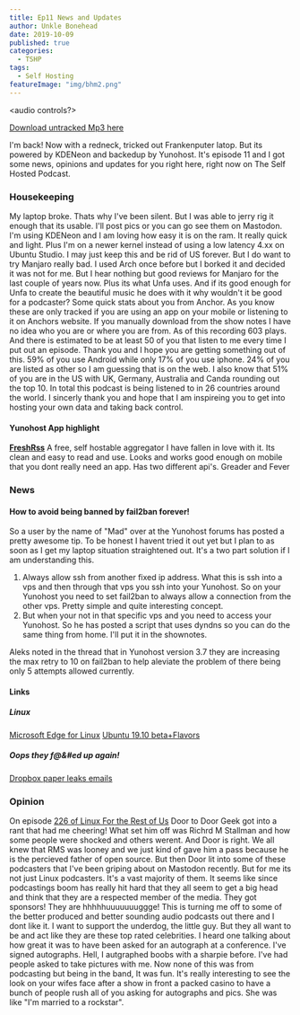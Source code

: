 ```yaml
---
title: Ep11 News and Updates
author: Unkle Bonehead
date: 2019-10-09
published: true
categories:
  - TSHP
tags: 
  - Self Hosting
featureImage: "img/bhm2.png"
---
```

<audio controls?>
	<source src="https://archive.org/download/tshp-ep11/tshp-ep11.mp3">
    </audio>
    
[Download untracked Mp3 here](https://archive.org/download/tshp-ep11/tshp-ep11.mp3)

I'm back! Now with a redneck, tricked out Frankenputer latop. But its powered by KDENeon and backedup by Yunohost. It's episode 11 and I got some news, opinions and updates for you right here, right now on The Self Hosted Podcast.
### Housekeeping
My laptop broke. Thats why I've been silent. But I was able to jerry rig it enough that its usable. I'll post pics or you can go see them on Mastodon.
I'm using KDENeon and I am loving how easy it is on the ram. It really quick and light. Plus I'm on a newer kernel instead of using a low latency 4.xx on Ubuntu Studio. I may just keep this and be rid of US forever. But I do want to try Manjaro really bad. I used Arch once before but I borked it and decided it was not for me. But I hear nothing but good reviews for Manjaro for the last couple of years now. Plus its what Unfa uses. And if its good enough for Unfa to create the beautiful music he does with it why wouldn't it be good for a podcaster?
Some quick stats about you from Anchor. As you know these are only tracked if you are using an app on your mobile or listening to it on Anchors website. If you manually download from the show notes I have no idea who you are or where you are from. 
As of this recording 603 plays. And there is estimated to be at least 50 of you that listen to me every time I put out an episode. Thank you and I hope you are getting something out of this.
59% of you use Android while only 17% of you use iphone. 24% of you are listed as other so I am guessing that is on the web.
I also know that 51% of you are in the US with UK, Germany, Australia and Canda rounding out the top 10. In total this podcast is being listened to in 26 countries around the world.
I sincerly thank you and hope that I am inspireing you to get into hosting your own data and taking back control.
#### Yunohost App highlight
**[FreshRss](https://www.freshrss.org/)** A free, self hostable aggregator
I have fallen in love with it.
Its clean and easy to read and use.
Looks and works good enough on mobile that you dont really need an app. 
Has two different api's. Greader and Fever
### News
#### How to avoid being banned by fail2ban forever!
So a user by the name of "Mad" over at the Yunohost forums has posted a pretty awesome tip. To be honest I havent tried it out yet but I plan to as soon as I get my laptop situation straightened out. It's a two part solution if I am understanding this. 
1. Always allow ssh from another fixed ip address. What this is ssh into a vps and then through that vps you ssh into your Yunohost. So on your Yunohost you need to set fail2ban to always allow a connection from the other vps. Pretty simple and quite interesting concept.
2. But when your not in that specific vps and you need to access your Yunohost. So he has posted a script that uses dyndns so you can do the same thing from home. I'll put it in the shownotes.

Aleks noted in the thread that in Yunohost version 3.7 they are increasing the max retry to 10 on fail2ban to help aleviate the problem of there being only 5 attempts allowed currently.
#### Links
##### Linux
[Microsoft Edge for Linux](https://www.omgubuntu.co.uk/2019/09/microsoft-edge-linux-survey?utm_source=feedburner&utm_medium=feed&utm_campaign=Feed%3A+d0od+%28OMG%21+Ubuntu%21%29)
[Ubuntu 19.10 beta+Flavors](https://www.omgubuntu.co.uk/2019/09/ubuntu-19-10-beta-download?utm_source=feedburner&utm_medium=feed&utm_campaign=Feed%3A+d0od+%28OMG%21+Ubuntu%21%29)

##### Oops they f@&#ed up again!
[Dropbox paper leaks emails](https://reclaimthenet.org/dropbox-paper-shows-email-address/)
### Opinion
On episode [226 of Linux For the Rest of Us](http://podnutz.com/lftrou226/) Door to Door Geek got into a rant that had me cheering! What set him off was Richrd M Stallman and how some people were shocked and others werent. And Door is right. We all knew that RMS was looney and we just kind of gave him a pass because he is the percieved father of open source. But then Door lit into some of these podcasters that I've been griping about on Mastodon recently. But for me its not just Linux podcasters. It's a vast majority of them. It seems like since podcastings boom has really hit hard that they all seem to get a big head and think that they are a respected member of the media. They got sponsors! They are hhhhhuuuuuuuggge! This is turning me off to some of the better produced and better sounding audio podcasts out there and I dont like it. I want to support the underdog, the little guy. But they all want to be and act like they are these top rated celebrities. I heard one talking about how great it was to have been asked for an autograph at a conference. I've signed autographs. Hell, I autgraphed boobs with a sharpie before. I've had people asked to take pictures with me. Now none of this was from podcasting but being in the band, It was fun. It's really interesting to see the look on your wifes face after a show in front a packed casino to have a bunch of people rush all of you asking for autographs and pics. She was like "I'm married to a rockstar". 